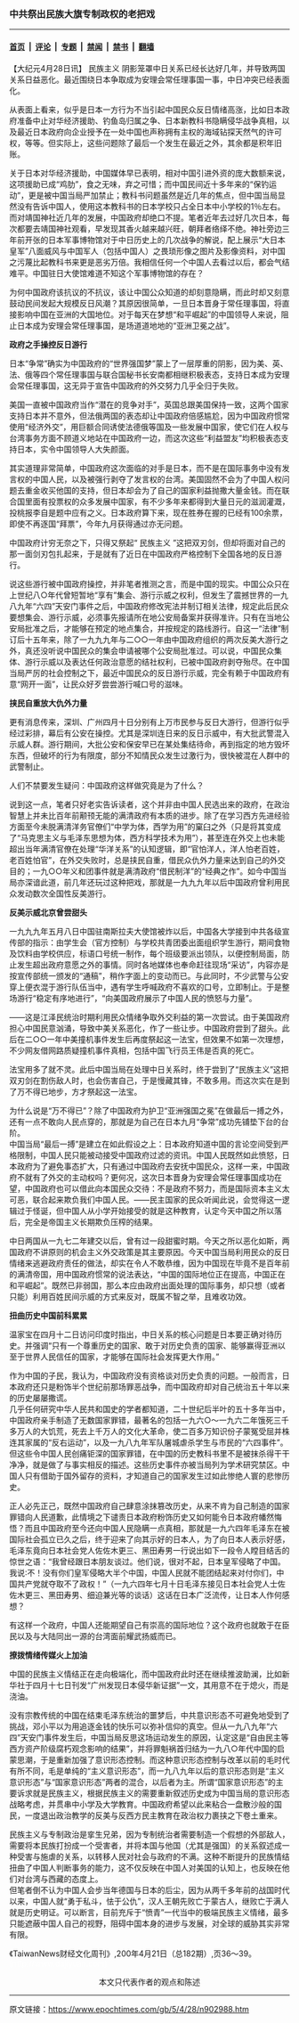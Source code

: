 ### 中共祭出民族大旗专制政权的老把戏

---

#### [首页](../../../..?n902988) &nbsp;|&nbsp; [评论](../../../../../epoch-comment?n902988) &nbsp;|&nbsp; [专题](../../../../../epoch-special?n902988) &nbsp;|&nbsp; [禁闻](../../../../../epoch-news?n902988) &nbsp;|&nbsp; [禁书](../../../../../books?n902988) &nbsp;|&nbsp; [翻墙](https://github.com/gfw-breaker/nogfw/blob/master/README.md?n902988)


<div class="post_content" id="artbody" itemprop="articleBody">
 <!-- article content begin -->
 <p>
  【大纪元4月28日讯】
  <ok href="https://www.epochtimes.com/gb/tag/%E6%B0%91%E6%97%8F%E4%B8%BB%E4%B9%89.html">
   民族主义
  </ok>
  阴影笼罩中日关系已经长达好几年，并导致两国关系日益恶化。最近围绕日本争取成为安理会常任理事国一事，中日冲突已经表面化。
 </p>
 <p>
  从表面上看来，似乎是日本一方行为不当引起中国民众反日情绪高涨，比如日本政府准备中止对华经济援助、钓鱼岛归属之争、日本新教科书隐瞒侵华战争真相，以及最近日本政府向企业授予在一处中国也声称拥有主权的海域钻探天然气的许可权，等等。但实际上，这些问题除了最后一个发生在最近之外，其余都是积年旧账。
 </p>
 <p>
  关于日本对华经济援助，中国媒体早已表明，相对中国引进外资的庞大数额来说，这项援助已成“鸡肋”，食之无味，弃之可惜；而中国民间近十多年来的“保钓运动”，更是被中国当局严加禁止；教科书问题虽然是近几年的焦点，但中国当局显然没有告诉中国人，使用这本教科书的日本学校只占全日本中小学校的1％左右。而对靖国神社近几年的发展，中国政府却绝口不提。笔者近年去过好几次日本，每次都要去靖国神社观看，早发现其香火越来越兴旺，朝拜者络绎不绝。神社旁边三年前开张的日本军事博物馆对于中日历史上的几次战争的解说，配上展示“大日本皇军”八面威风与中国军人（包括中国人）之畏琐形像之图片及影像资料，对中国之污蔑比起教科书来更是恶劣万倍。我相信任何一个中国人去看过以后，都会气结难平。中国驻日大使馆难道不知这个军事博物馆的存在？
 </p>
 <p>
  为何中国政府该抗议的不抗议，该让中国公众知道的却刻意隐瞒，而此时却又刻意鼓动民间发起大规模反日风潮？其原因很简单，一旦日本晋身于常任理事国，将直接影响中国在亚洲的大国地位。对于每天在梦想“和平崛起”的中国领导人来说，阻止日本成为安理会常任理事国，是场道道地地的“亚洲卫冕之战”。
 </p>
 <p>
  <b>
   政府之手操控反日游行
  </b>
 </p>
 <p>
  日本“争常”确实为中国政府的“世界强国梦”蒙上了一层厚重的阴影，因为美、英、法、俄等四个常任理事国与联合国秘书长安南都相继积极表态，支持日本成为安理会常任理事国，这无异于宣告中国政府的外交努力几乎全归于失败。
 </p>
 <p>
  美国一直被中国政府当作“潜在的竞争对手”，英国总跟美国保持一致，这两个国家支持日本并不意外，但法俄两国的表态却让中国政府倍感尴尬，因为中国政府惯常使用“经济外交”，用巨额合同诱使法德俄等国及一些发展中国家，使它们在人权与台湾事务方面不顾道义地站在中国政府一边，而这次这些“利益盟友”均积极表态支持日本，实令中国领导人大失颜面。
 </p>
 <p>
  其实道理非常简单，中国政府这次面临的对手是日本，而不是在国际事务中没有发言权的中国人民，以及被强行剥夺了发言权的台湾。美国固然不会为了中国人权问题去重金收买他国的支持，但日本却会为了自己的国家利益抛撒大量金钱。而在联合国里面有投票权的众多发展中国家，有不少多年来都得到大量日元的滋润灌溉，投桃报李自是题中应有之义。日本政府算下来，现在胜券在握的已经有100余票，即使不再逐国“拜票”，今年九月获得通过亦无问题。
 </p>
 <p>
  中国政府计穷无奈之下，只得又祭起“
  <ok href="https://www.epochtimes.com/gb/tag/%E6%B0%91%E6%97%8F%E4%B8%BB%E4%B9%89.html">
   民族主义
  </ok>
  ”这把双刃剑，但却将面对自己的那一面剑刃包扎起来，于是就有了近日在中国政府严格控制下全国各地的反日游行。
 </p>
 <p>
  说这些游行被中国政府操控，并非笔者推测之言，而是中国的现实。中国公众只在上世纪八○年代曾短暂地“享有”集会、游行示威之权利，但发生了震撼世界的一九八九年“六四”天安门事件之后，中国政府修改宪法并制订相关法律，规定此后民众要想集会、游行示威，必须事先报请所在地公安局备案并获得准许。只有在当地公安局批准之后，才能够在预定的地点集合，并按规定的路线游行。自这一“法律”制订后十五年来，除了一九九九年与二○○一年由中国政府组织的两次反美大游行之外，真还没听说中国民众的集会申请被哪个公安局批准过。可以说，中国民众集体、游行示威以及表达任何政治意愿的结社权利，已被中国政府剥夺殆尽。在中国当局严厉的社会控制之下，最近中国民众的反日游行示威，完全有赖于中国政府有意“网开一面”，让民众好歹尝尝游行喊口号的滋味。
 </p>
 <p>
  <b>
   挟民自重放大仇外力量
  </b>
 </p>
 <p>
  更有消息传来，深圳、广州四月十日分别有上万市民参与反日大游行，但游行似乎经过彩排，幕后有公安在操控。尤其是深圳连日来的反日示威中，有大批武警混入示威人群。游行期间，大批公安和保安早已在某处集结待命，再到指定的地方毁坏东西，但破坏的行为有限度，部分不知情民众发生过激行为，很快被混在人群中的武警制止。
 </p>
 <p>
  人们不禁要发生疑问：中国政府这样做究竟是为了什么？
 </p>
 <p>
  说到这一点，笔者只好老实告诉读者，这个并非由中国人民选出来的政府，在政治智慧上并未比百年前颟顸无能的满清政府有本质的进步。除了在学习西方先进经验方面至今未脱满清洋务官僚们“中学为体，西学为用”的窠臼之外（只是将其变成了“马克思主义与毛泽东思想为体，西方科学技术为用”），甚至连在外交上也未能超出当年满清官僚在处理“华洋关系”的认知逻辑，即“官怕洋人，洋人怕老百姓，老百姓怕官”，在外交失败时，总是挟民自重，借民众仇外力量来达到自己的外交目的；一九○○年义和团事件就是满清政府“借民制洋”的“经典之作”。如今中国当局亦深谙此道，前几年还玩过这种把戏，那就是一九九九年以后中国政府曾利用民众发动数次全国性反美游行。
 </p>
 <p>
  <b>
   反美示威北京曾尝甜头
  </b>
 </p>
 <p>
  一九九九年五月八日中国驻南斯拉夫大使馆被炸以后，中国各大学接到中共各级宣传部的指示：由学生会（官方控制）与学校共青团委出面组织学生游行，期间食物及饮料由学校供应，标语口号统一制作，每个班级要派出领队，以便控制局面，防止发生超出政府意愿之外的事情。同时各地媒体也奉命赶往现场“采访”，内容亦是按宣传部统一颁发的“通稿”，稍作字面上的变动而已。与此同时，不少武警与公安穿上便衣混于游行队伍当中，遇有学生呼喊政府不喜欢的口号，立即制止。于是整场游行“稳定有序地进行”，“向美国政府展示了中国人民的愤怒与力量”。
 </p>
 <p>
  ――这是江泽民统治时期利用民众情绪争取外交利益的第一次尝试。由于美国政府担心中国民意汹涌，导致中美关系恶化，作了一些让步。中国政府尝到了甜头。此后在二○○一年中美撞机事件发生后再度祭起这一法宝，但效果不如第一次理想，不少网友借网路质疑撞机事件真相，包括中国飞行员王伟是否真的死亡。
 </p>
 <p>
  法宝用多了就不灵。此后中国当局在处理中日关系时，终于尝到了“民族主义”这把双刃剑在割伤敌人时，也会伤害自己，于是慢藏其锋，不敢多用。而这次实在是到了万不得已地步，方才祭起这一法宝。
 </p>
 <p>
  为什么说是“万不得已”？除了中国政府为护卫“亚洲强国之冕”在做最后一搏之外，还有一点不敢向人民点穿的，那就是为自己在日本九月“争常”成功先铺垫下台的台阶。
  <br/>
  中国当局“最后一搏”是建立在如此假设之上：日本政府知道中国的言论空间受到严格限制，中国人民只能被动接受中国政府过滤的资讯。中国人民既然如此愤怒，日本政府为了避免事态扩大，只有通过中国政府去安抚中国民众，这样一来，中国政府不就有了外交的主动权吗？更何况，这次日本晋身为安理会常任理事国成功在望，中国政府也可以借此向本国民众交待：不是政府不努力，而是国际资本主义太可恶，联合起来欺负我们中国人民。――民主国家的民众听闻此说，会觉得这一逻辑过于怪诞，但中国人从小学开始接受的就是这种教育，认定今天中国之所以落后，完全是帝国主义长期欺负压榨的结果。
 </p>
 <p>
  中日两国从一九七二年建交以后，曾有过一段甜蜜时期。今天之所以恶化如斯，两国政府不讲原则的机会主义外交政策是其主要原因。今天中国当局利用民众的反日情绪来逃避政府责任的做法，却实在令人不敢恭维，因为中国现在毕竟不是百年前的满清帝国，用中国政府惯常的说法表达，“中国的国际地位正在提高，中国正在和平崛起”。既然已非弱国，那么本应由政府出面处理的国际事务，却只想（或者只能）利用百姓民间示威的方式来反对，既属不智之举，且难收功效。
 </p>
 <p>
  <b>
   扭曲历史中国前科累累
  </b>
 </p>
 <p>
  温家宝在四月十二日访问印度时指出，中日关系的核心问题是日本要正确对待历史。并强调“只有一个尊重历史的国家、敢于对历史负责的国家、能够赢得亚洲以至于世界人民信任的国家，才能够在国际社会发挥更大作用。”
 </p>
 <p>
  作为中国的子民，我认为，中国政府没有资格谈对历史负责的问题。一般而言，日本政府还只是粉饰半个世纪前那场罪恶战争，而中国政府却对自己统治五十年以来的历史屡屡撒谎。
  <br/>
  几乎任何研究中华人民共和国史的学者都知道，二十世纪后半叶的五十多年当中，中国政府亲手制造了无数国家罪错，最著名的包括一九六○～一九六二年饿死三千多万人的大饥荒，死去上千万人的文化大革命，使二百多万知识份子蒙冤受屈并株连其家属的“反右运动”，以及一九八九年军队屠城虐杀学生与市民的“六四事件”。但这些令中国人民创痛钜深的国家罪错，在中国的历史教科书里不是被抹杀得干干净净，就是做了与事实相反的描述。这些历史事件亦被当局列为学术研究禁区。中国人只有借助于国外留存的资料，才知道自己的国家发生过如此惨绝人寰的悲惨历史。
 </p>
 <p>
  正人必先正己，既然中国政府自己肆意涂抹篡改历史，从来不肯为自己制造的国家罪错向人民道歉，此情境之下谴责日本政府粉饰历史又如何能令日本政府幡然悔悟？而且中国政府至今还向中国人民隐瞒一点真相，那就是一九六四年毛泽东在被国际社会孤立已久之后，终于迎来了向其示好的日本人，为了向日本人表示好感，毛泽东竟向日本社会党人佐佐木更三、黑田寿男一行说出如下一段令人瞠目结舌的惊世之语：“我曾经跟日本朋友谈过。他们说，很对不起，日本皇军侵略了中国。我说∶不！没有你们皇军侵略大半个中国，中国人民就不能团结起来对付你们，中国共产党就夺取不了政权！”（一九六四年七月十日毛泽东接见日本社会党人士佐佐木更三、黑田寿男、细迫兼光等的谈话）这话在日本广泛流传，让日本人作何感想？
 </p>
 <p>
  有这样一个政府，中国人还能期望自己有崇高的国际地位？这个政府也就敢于在臣民以及与大陆同出一源的台湾面前耀武扬威而已。
 </p>
 <p>
  <b>
   撩拨情绪传媒火上加油
  </b>
 </p>
 <p>
  中国的民族主义情结正在走向极端化，而中国政府此时还在继续推波助澜，比如新华社于四月十七日刊发“广州发现日本侵华新证据”一文，其用意不在于熄火，而是浇油。
 </p>
 <p>
  没有宗教传统的中国在结束毛泽东统治的噩梦后，中共意识形态不可避免地受到了挑战，邓小平以为用追逐金钱的快乐可以弥补信仰的真空。但从一九八九年“六四”天安门事件发生后，中国当局反思这场运动发生的原因，认定这是“自由民主等西方资产阶级腐朽观念影响的结果”，并将罪魁祸首归结为一九八○年代中国的启蒙思潮，于是重新加强了意识形态控制。而这种意识形态控制与改革以前的毛时代有所不同，毛是单纯的“主义意识形态”，而一九八九年以后的意识形态则是“主义意识形态”与“国家意识形态”两者的混合，以后者为主。所谓“国家意识形态”的主要诉求就是民族主义，根据民族主义的需要重新叙述历史成为中国当局的意识形态战略考虑，并贯串中小学及大学教育。中国政府希望以此来粘合一盘散沙般的国民，一度退出政治教学的反美与反西方民主教育在政治权力裹挟之下卷土重来。
 </p>
 <p>
  民族主义与专制政治是挛生兄弟，因为专制统治者需要制造一个假想的外部敌人，需要将本民族打扮成一个受害者，并将本国与他国（尤其是强国）的关系叙述成一种受害与施虐的关系，以转移人民对社会与政府的不满。这种不断提升的民族情结扭曲了中国人判断事务的能力，这不仅反映在中国人对美国的认知上，也反映在他们对台湾与西藏的态度上。
  <br/>
  但笔者倒不认为中国人会步当年德国与日本的后尘，因为从两千多年前的战国时代以来，中国人就“勇于私斗，怯于公仇”，汉人王朝先败亡于蒙古人，继败亡于满人就是历史明证。可以断言，目前充斥于“愤青”一代当中的极端民族主义情绪，最多只能遮蔽中国人自己的视野，阻碍中国本身的进步与发展，对全球的威胁其实非常有限。
 </p>
 <p>
  《TaiwanNews财经文化周刊》,200年4月21日（总182期）,页36～39。
  <br/>
  <font color="#ffffff">
   (http://www.dajiyuan.com)
  </font>
  <br/>
  <center>
   <font class="GY16">
    本文只代表作者的观点和陈述
   </font>
  </center>
 </p>
 <!-- article content end -->
 <div id="below_article_ad">
 </div>
</div>


---

原文链接：https://www.epochtimes.com/gb/5/4/28/n902988.htm